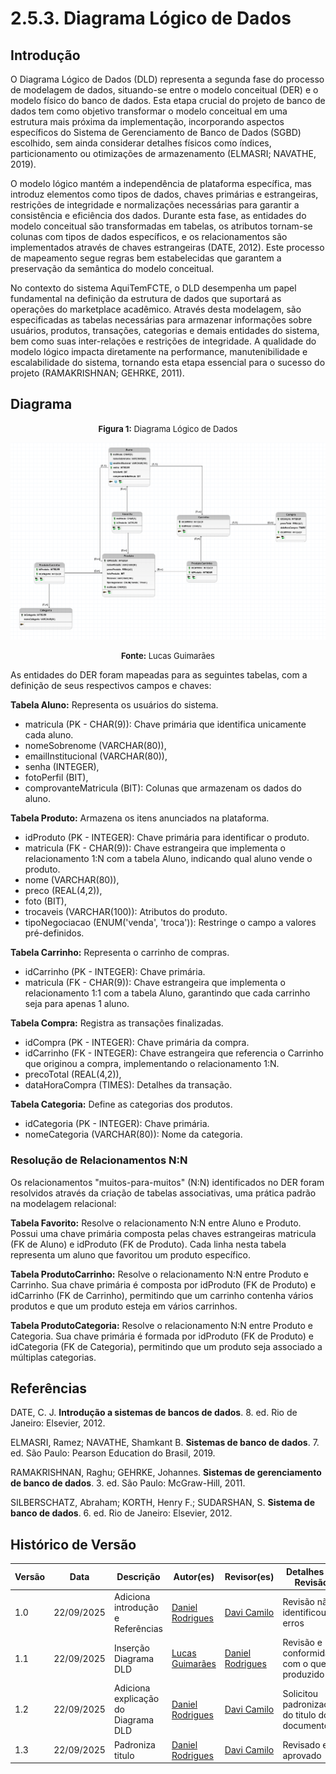 # 2.5.3. Diagrama Lógico de Dados

## Introdução

O Diagrama Lógico de Dados (DLD) representa a segunda fase do processo de modelagem de dados, situando-se entre o modelo conceitual (DER) e o modelo físico do banco de dados. Esta etapa crucial do projeto de banco de dados tem como objetivo transformar o modelo conceitual em uma estrutura mais próxima da implementação, incorporando aspectos específicos do Sistema de Gerenciamento de Banco de Dados (SGBD) escolhido, sem ainda considerar detalhes físicos como índices, particionamento ou otimizações de armazenamento (ELMASRI; NAVATHE, 2019).

O modelo lógico mantém a independência de plataforma específica, mas introduz elementos como tipos de dados, chaves primárias e estrangeiras, restrições de integridade e normalizações necessárias para garantir a consistência e eficiência dos dados. Durante esta fase, as entidades do modelo conceitual são transformadas em tabelas, os atributos tornam-se colunas com tipos de dados específicos, e os relacionamentos são implementados através de chaves estrangeiras (DATE, 2012). Este processo de mapeamento segue regras bem estabelecidas que garantem a preservação da semântica do modelo conceitual.

No contexto do sistema AquiTemFCTE, o DLD desempenha um papel fundamental na definição da estrutura de dados que suportará as operações do marketplace acadêmico. Através desta modelagem, são especificadas as tabelas necessárias para armazenar informações sobre usuários, produtos, transações, categorias e demais entidades do sistema, bem como suas inter-relações e restrições de integridade. A qualidade do modelo lógico impacta diretamente na performance, manutenibilidade e escalabilidade do sistema, tornando esta etapa essencial para o sucesso do projeto (RAMAKRISHNAN; GEHRKE, 2011).

## Diagrama

<font size="2"><p style="text-align: center"><b>Figura 1:</b> Diagrama Lógico de Dados</p></font>
![diagrama-de-classes](/../Assets/DLD.png)

<font size="2"><p style="text-align: center"><b>Fonte:</b> Lucas Guimarães</p></font>

As entidades do DER foram mapeadas para as seguintes tabelas, com a definição de seus respectivos campos e chaves:

**Tabela Aluno:**
Representa os usuários do sistema.
- matricula (PK - CHAR(9)): Chave primária que identifica unicamente cada aluno.
- nomeSobrenome (VARCHAR(80)), 
- emailInstitucional (VARCHAR(80)), 
- senha (INTEGER), 
- fotoPerfil (BIT), 
- comprovanteMatricula (BIT): Colunas que armazenam os dados do aluno.

**Tabela Produto:**
Armazena os itens anunciados na plataforma.
- idProduto (PK - INTEGER): Chave primária para identificar o produto.
- matricula (FK - CHAR(9)): Chave estrangeira que implementa o relacionamento 1:N com a tabela Aluno, indicando qual aluno vende o produto.
- nome (VARCHAR(80)), 
- preco (REAL(4,2)), 
- foto (BIT), 
- trocaveis (VARCHAR(100)): Atributos do produto.
- tipoNegociacao (ENUM('venda', 'troca')): Restringe o campo a valores pré-definidos.

**Tabela Carrinho:**
Representa o carrinho de compras.
- idCarrinho (PK - INTEGER): Chave primária.
- matricula (FK - CHAR(9)): Chave estrangeira que implementa o relacionamento 1:1 com a tabela Aluno, garantindo que cada carrinho seja para apenas 1 aluno.

**Tabela Compra:**
Registra as transações finalizadas.
- idCompra (PK - INTEGER): Chave primária da compra.
- idCarrinho (FK - INTEGER): Chave estrangeira que referencia o Carrinho que originou a compra, implementando o relacionamento 1:N.
- precoTotal (REAL(4,2)), 
- dataHoraCompra (TIMES): Detalhes da transação.

**Tabela Categoria:**
Define as categorias dos produtos.
- idCategoria (PK - INTEGER): Chave primária.
- nomeCategoria (VARCHAR(80)): Nome da categoria.

### Resolução de Relacionamentos N:N

Os relacionamentos "muitos-para-muitos" (N:N) identificados no DER foram resolvidos através da criação de tabelas associativas, uma prática padrão na modelagem relacional:

**Tabela Favorito:**
Resolve o relacionamento N:N entre Aluno e Produto.
Possui uma chave primária composta pelas chaves estrangeiras matricula (FK de Aluno) e idProduto (FK de Produto). Cada linha nesta tabela representa um aluno que favoritou um produto específico.

**Tabela ProdutoCarrinho:**
Resolve o relacionamento N:N entre Produto e Carrinho.
Sua chave primária é composta por idProduto (FK de Produto) e idCarrinho (FK de Carrinho), permitindo que um carrinho contenha vários produtos e que um produto esteja em vários carrinhos.

**Tabela ProdutoCategoria:**
Resolve o relacionamento N:N entre Produto e Categoria.
Sua chave primária é formada por idProduto (FK de Produto) e idCategoria (FK de Categoria), permitindo que um produto seja associado a múltiplas categorias.

## Referências

DATE, C. J. **Introdução a sistemas de bancos de dados**. 8. ed. Rio de Janeiro: Elsevier, 2012.

ELMASRI, Ramez; NAVATHE, Shamkant B. **Sistemas de banco de dados**. 7. ed. São Paulo: Pearson Education do Brasil, 2019.

RAMAKRISHNAN, Raghu; GEHRKE, Johannes. **Sistemas de gerenciamento de banco de dados**. 3. ed. São Paulo: McGraw-Hill, 2011.

SILBERSCHATZ, Abraham; KORTH, Henry F.; SUDARSHAN, S. **Sistema de banco de dados**. 6. ed. Rio de Janeiro: Elsevier, 2012.

## Histórico de Versão

| Versão | Data | Descrição | Autor(es) | Revisor(es) | Detalhes da Revisão |
| ------ | ---- | --------- | --------- | ----------- | ------------------- |
| 1.0    | 22/09/2025 | Adiciona introdução e Referências | [Daniel Rodrigues](https://github.com/DanielRogs) | [Davi Camilo](https://github.com/Davicamilo23) | Revisão não identificou erros |
| 1.1    | 22/09/2025 | Inserção Diagrama DLD | [Lucas Guimarães](https://github.com/lcsgborges) | [Daniel Rodrigues](https://github.com/DanielRogs) | Revisão e conformidade com o que foi produzido |
| 1.2    | 22/09/2025 | Adiciona explicação do Diagrama DLD | [Daniel Rodrigues](https://github.com/DanielRogs) | [Davi Camilo](https://github.com/Davicamilo23) | Solicitou padronização do titulo do documento |
| 1.3   | 22/09/2025 | Padroniza titulo | [Daniel Rodrigues](https://github.com/DanielRogs) | [Davi Camilo](https://github.com/Davicamilo23) | Revisado e aprovado |